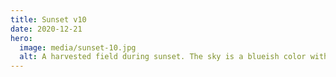 ```yaml
---
title: Sunset v10
date: 2020-12-21
hero:
  image: media/sunset-10.jpg
  alt: A harvested field during sunset. The sky is a blueish color with a warm tint. A flock of birds forms a long streak in the sky.
---
```

